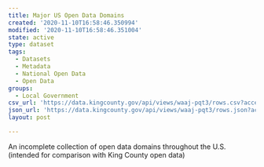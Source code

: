 ```yaml
---
title: Major US Open Data Domains
created: '2020-11-10T16:58:46.350994'
modified: '2020-11-10T16:58:46.351004'
state: active
type: dataset
tags:
  - Datasets
  - Metadata
  - National Open Data
  - Open Data
groups:
  - Local Government
csv_url: 'https://data.kingcounty.gov/api/views/waaj-pqt3/rows.csv?accessType=DOWNLOAD'
json_url: 'https://data.kingcounty.gov/api/views/waaj-pqt3/rows.json?accessType=DOWNLOAD'
layout: post

---
```

An incomplete collection of open data domains throughout the U.S. (intended for comparison with King County open data)
